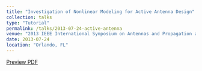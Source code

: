 ```yaml
---
title: "Investigation of Nonlinear Modeling for Active Antenna Design"
collection: talks
type: "Tutorial"
permalink: /talks/2013-07-24-active-antenna
venue: "2013 IEEE International Symposium on Antennas and Propagation and North American Radio Science Meeting"
date: 2013-07-24
location: "Orlando, FL"
---
```


[Preview PDF](https://docs.google.com/viewer?url=https://dako2.github.io/files/TANG_URSI2013.pdf)